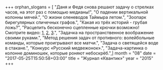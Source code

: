 +++
orphan_slogans = [ "Даня и Федя снова решают задачу о стрелках часов, на этот раз с помощью медианы!", "О падении вертикальной колонны мячей.", "О жизни оленеводов Таймыра летом.", "Зоопарк бирегулярных спичечных графов.", "Какая из трёх историй - грубая ложь?", "Расцепить бесконечно сцепленные крючки возможно! Смотрите видео: [1](files/materials_2015_08_01.html), [2](files/materials_2015_08_02.html), [3](files/materials_2015_08_03.html).", "Задачка на пространственное воображение своими руками.", "Метод решения задач от противного: волейбольные команды, которые проигрывают все матчи.", "Задача о светящейся воде в стакане.", "Конкурс «Русский медвежонок».", "Задача-картинка о колонне доминошек, которые роняют небоскрёб.",]
month = "08"
date = "2017-05-25T15:50:58+03:00"
title = "Журнал «Квантик»"
year = "2015"
+++
